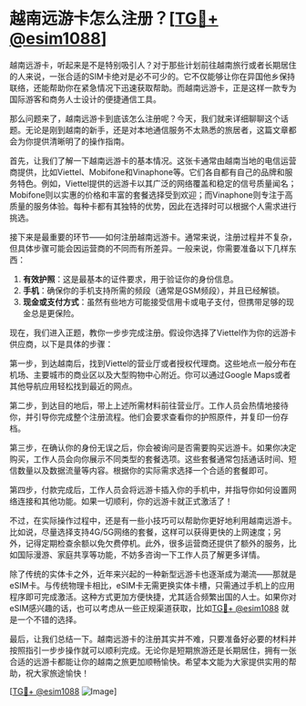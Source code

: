 # 越南远游卡怎么注册？[[TG💪+ @esim1088](https://t.me/s/esim1088)]

越南远游卡，听起来是不是特别吸引人？对于那些计划前往越南旅行或者长期居住的人来说，一张合适的SIM卡绝对是必不可少的。它不仅能够让你在异国他乡保持联络，还能帮助你在紧急情况下迅速获取帮助。而越南远游卡，正是这样一款专为国际游客和商务人士设计的便捷通信工具。

那么问题来了，越南远游卡到底该怎么注册呢？今天，我们就来详细聊聊这个话题。无论是刚到越南的新手，还是对本地通信服务不太熟悉的旅居者，这篇文章都会为你提供清晰明了的操作指南。

首先，让我们了解一下越南远游卡的基本情况。这张卡通常由越南当地的电信运营商提供，比如Viettel、Mobifone和Vinaphone等。它们各自都有自己的品牌和服务特色。例如，Viettel提供的远游卡以其广泛的网络覆盖和稳定的信号质量闻名；Mobifone则以实惠的价格和丰富的套餐选择受到欢迎；而Vinaphone则专注于高质量的服务体验。每种卡都有其独特的优势，因此在选择时可以根据个人需求进行挑选。

接下来是最重要的环节——如何注册越南远游卡。通常来说，注册过程并不复杂，但具体步骤可能会因运营商的不同而有所差异。一般来说，你需要准备以下几样东西：

1. **有效护照**：这是最基本的证件要求，用于验证你的身份信息。
2. **手机**：确保你的手机支持所需的频段（通常是GSM频段），并且已经解锁。
3. **现金或支付方式**：虽然有些地方可能接受信用卡或电子支付，但携带足够的现金总是更保险。

现在，我们进入正题，教你一步步完成注册。假设你选择了Viettel作为你的远游卡供应商，以下是具体的步骤：

第一步，到达越南后，找到Viettel的营业厅或者授权代理商。这些地点一般分布在机场、主要城市的商业区以及大型购物中心附近。你可以通过Google Maps或者其他导航应用轻松找到最近的网点。

第二步，到达目的地后，带上上述所需材料前往营业厅。工作人员会热情地接待你，并引导你完成整个注册流程。他们会要求查看你的护照原件，并复印一份存档。

第三步，在确认你的身份无误之后，你会被询问是否需要购买远游卡。如果你决定购买，工作人员会向你展示不同类型的套餐选项。这些套餐通常包括通话时间、短信数量以及数据流量等内容。根据你的实际需求选择一个合适的套餐即可。

第四步，付款完成后，工作人员会将远游卡插入你的手机中，并指导你如何设置网络连接和其他功能。如果一切顺利，你的远游卡就正式激活了！

不过，在实际操作过程中，还是有一些小技巧可以帮助你更好地利用越南远游卡。比如说，尽量选择支持4G/5G网络的套餐，这样可以获得更快的上网速度；另外，记得定期检查余额以免欠费停机。此外，很多运营商还提供了额外的服务，比如国际漫游、家庭共享等功能，不妨多咨询一下工作人员了解更多详情。

除了传统的实体卡之外，近年来兴起的一种新型远游卡也逐渐成为潮流——那就是eSIM卡。与传统物理卡相比，eSIM卡无需更换实体卡槽，只需通过手机上的应用程序即可完成激活。这种方式更加方便快捷，尤其适合频繁出国的人士。如果你对eSIM感兴趣的话，也可以考虑从一些正规渠道获取，比如[TG💪+ @esim1088](https://t.me/s/esim1088) 就是一个不错的选择。

最后，让我们总结一下。越南远游卡的注册其实并不难，只要准备好必要的材料并按照指引一步步操作就可以顺利完成。无论你是短期旅游还是长期居住，拥有一张合适的远游卡都能让你的越南之旅更加顺畅愉快。希望本文能为大家提供实用的帮助，祝大家旅途愉快！

[[TG💪+ @esim1088](https://t.me/s/esim1088) ![Image](https://i.postimg.cc/4NQfJmqS/Snipaste-2025-05-13-00-14-12.png)]